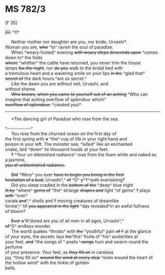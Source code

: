 # MS 782/3

[F 35]

~~27.~~ ^11^  

&nbsp;&nbsp;&nbsp;&nbsp;&nbsp;Neither mother nor daughter are you, nor bride, Urvashi*. \
Woman you are, ~~who~~ ^to^ ravish the soul of paradise. \
&nbsp;&nbsp;&nbsp;&nbsp;&nbsp;When ^weary-footed^ evening ~~with weary steps descends upon~~ ^comes down to^ the folds \
~~where~~ ^whither^ the cattle have returned, you never trim the house \
lamps ~~fox the night~~, nor ~~do you~~ walk to the bridal bed with \
a tremulous heart and a wavering smile on your lips ~~in the~~ ^glad that^ \
~~secret of~~ the dark hours.^are so secret.^ \
&nbsp;&nbsp;&nbsp;&nbsp;&nbsp;Like the dawn you are without veil, Urvashi, and \
without shame. \
&nbsp;&nbsp;&nbsp;&nbsp;&nbsp;~~Who knows, when you came to yourself out of an aching~~ ^Who can imagine that aching overflow of splendour which^ \
~~overflow of splendour.~~  ^created you!^ 

-----------------------------------------------------------------------------------

&nbsp;&nbsp;&nbsp;&nbsp;&nbsp;*The dancing girl of Paradise who rose from the sea. 

^------------^ \
&nbsp;&nbsp;&nbsp;&nbsp;&nbsp;You rose from the churned ocean on the first day of \
the first spring with ~~a~~ ^the^ cup of life in your right hand and \
poison in your left. The monster sea, ^lulled^ like an enchanted \
snake, laid ^down^ its thousand hoods at your feet. \
&nbsp;&nbsp;&nbsp;&nbsp;&nbsp;~~?~~ ^Your un-blemished radiance^ rose from the foam white and naked as a jasmine, \
~~you of unblemished radiance.~~ 

&nbsp;&nbsp;&nbsp;&nbsp;&nbsp;~~Did~~ ^Were^ you ever ~~have to begin you being in the first \
hesitation of a bud,~~ Urvashi^,^ ~~of~~ ^O^ ~~y~~^Y^outh everlasting? \
&nbsp;&nbsp;&nbsp;&nbsp;&nbsp;Did you sleep cradled in the ~~bottom of the~~ ^deep^ blue night \
~~lit by~~ ^where^ ~~gems of~~ ^the^ strange ~~shapes and~~ light ^of gems^ ~~?~~ plays ~~with~~ ^over^ \
coral~~s~~ ~~and~~^,^ shells and ~~?~~ moving creatures of dreamlike \
form~~s~~^,^ till ~~you appeared in the light~~ ^day revealed^in an awful fullness \
of bloom? 

&nbsp;&nbsp;&nbsp;&nbsp;&nbsp;~~Ever~~ ~~a~~^A^dored are you of all men in all ages, Urvashi^,^ \
~~of~~^O^ endless wonder. \
&nbsp;&nbsp;&nbsp;&nbsp;&nbsp;The world quakes ^throbs^ with ~~the~~ ^youthful^ pain ~~of ?~~ at the glance \
of your eyes, the ascetic lays ~~his~~^this^ fruit~~s~~ of ^his^ austerities at \
your feet, ~~and~~ ^the songs of ^ poets ~~' songs~~ hum and swarm round the perfume \
of your presence. Your feet, as ~~they flit on~~ in careless \
joy, ^they flit on^ ~~wound the wind at every step~~ ^even wound the heart of the hollow wind^ with the tinkle of golden \
bells.
